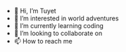 - 👋 Hi, I’m Tuyet
- 👀 I’m interested in world adventures
- 🌱 I’m currently learning coding
- 💞️ I’m looking to collaborate on 
- 📫 How to reach me 

<!---
tktuyet/tktuyet is a ✨ special ✨ repository because its `README.md` (this file) appears on your GitHub profile.
You can click the Preview link to take a look at your changes.
--->
